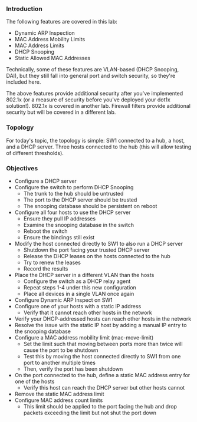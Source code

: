 ### Introduction ###

The following features are covered in this lab:

 - Dynamic ARP Inspection
 - MAC Address Mobility Limits
 - MAC Address Limits
 - DHCP Snooping
 - Static Allowed MAC Addresses

Technically, some of these features are VLAN-based (DHCP Snooping, DAI), 
but they still fall into general port and switch security, so they're 
included here.

The above features provide additional security after you've implemented 
802.1x (or a measure of security before you've deployed your dot1x 
solution!).  802.1x is covered in another lab.  Firewall filters provide 
additional security but will be covered in a different lab.

### Topology ###

For today's topic, the topology is simple: SW1 connected to a hub, a host, 
and a DHCP server.  Three hosts connected to the hub (this will allow testing 
of different thresholds).

### Objectives ###

 - Configure a DHCP server
 - Configure the switch to perform DHCP Snooping
   - The trunk to the hub should be untrusted
   - The port to the DHCP server should be trusted
   - The snooping database should be persistent on reboot
 - Configure all four hosts to use the DHCP server
   - Ensure they pull IP addresses
   - Examine the snooping database in the switch
   - Reboot the switch
   - Ensure the bindings still exist
 - Modify the host connected directly to SW1 to also run a DHCP server
   - Shutdown the port facing your trusted DHCP server
   - Release the DHCP leases on the hosts connected to the hub
   - Try to renew the leases
   - Record the results
 - Place the DHCP server in a different VLAN than the hosts
   - Configure the switch as a DHCP relay agent
   - Repeat steps 1-4 under this new configuration
   - Place all devices in a single VLAN once again
 - Configure Dynamic ARP Inspect on SW1
 - Configure one of your hosts with a static IP address
   - Verify that it cannot reach other hosts in the network
 - Verify your DHCP-addressed hosts can reach other hosts in the network
 - Resolve the issue with the static IP host by adding a manual IP entry to 
the snooping database
 - Configure a MAC address mobility limit (mac-move-limit)
   - Set the limit such that moving between ports more than twice will cause 
the port to be shutdown
   - Test this by moving the host connected directly to SW1 from one port to 
another multiple times
   - Then, verify the port has been shutdown
 - On the port connected to the hub, define a static MAC address entry for 
one of the hosts
   - Verify this host can reach the DHCP server but other hosts cannot
 - Remove the static MAC address limit
 - Configure MAC address count limits
   - This limit should be applied to the port facing the hub and drop 
packets exceeding the limit but not shut the port down

